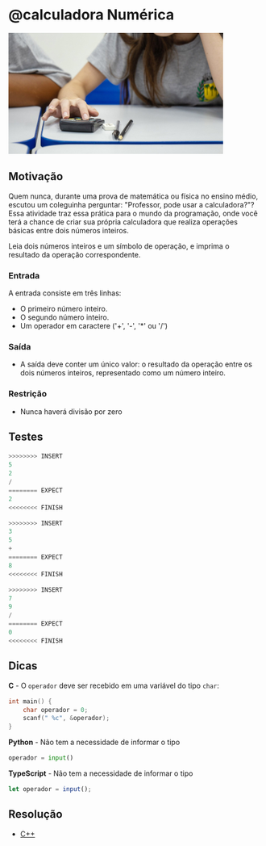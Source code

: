 # @calculadora Numérica

![_](cover.jpg)

## Motivação

Quem nunca, durante uma prova de matemática ou física no ensino médio, escutou um coleguinha perguntar: "Professor, pode usar a calculadora?"? Essa atividade traz essa prática para o mundo da programação, onde você terá a chance de criar sua própria calculadora que realiza operações básicas entre dois números inteiros.

Leia dois números inteiros e um símbolo de operação, e imprima o resultado da operação correspondente.

### Entrada

A entrada consiste em três linhas:

- O primeiro número inteiro.
- O segundo número inteiro.
- Um operador em caractere ('+', '-', '*' ou '/')

### Saída

- A saída deve conter um único valor: o resultado da operação entre os dois números inteiros, representado como um número inteiro.

### Restrição

- Nunca haverá divisão por zero

## Testes

``` py
>>>>>>>> INSERT
5
2
/
======== EXPECT
2
<<<<<<<< FINISH
```

```py
>>>>>>>> INSERT
3
5
+
======== EXPECT
8
<<<<<<<< FINISH
```

```py
>>>>>>>> INSERT
7
9
/
======== EXPECT
0
<<<<<<<< FINISH
```

## Dicas

**C** - O `operador` deve ser recebido em uma variável do tipo `char`:

```c
int main() {
    char operador = 0;
    scanf(" %c", &operador);
}
```

**Python** - Não tem a necessidade de informar o tipo

```py
operador = input()
```

**TypeScript** - Não tem a necessidade de informar o tipo

```ts
let operador = input();
```

## Resolução

- [C++](https://www.youtube.com/watch?v=W5JJ_NccMkM)
